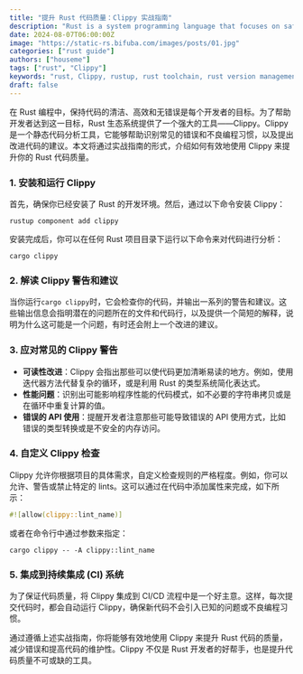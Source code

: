 ```yaml
---
title: "提升 Rust 代码质量：Clippy 实战指南"
description: "Rust is a system programming language that focuses on safety, concurrency, and performance. In order to effectively manage Rust installations and versions, `rustup` is designed as a Rust installer and version management tool. The following is a practical guide on how to use `rustup`."
date: 2024-08-07T06:00:00Z
image: "https://static-rs.bifuba.com/images/posts/01.jpg"
categories: ["rust guide"]
authors: ["houseme"]
tags: ["rust", "Clippy"]
keywords: "rust, Clippy, rustup, rust toolchain, rust version management"
draft: false
---
```


在 Rust 编程中，保持代码的清洁、高效和无错误是每个开发者的目标。为了帮助开发者达到这一目标，Rust 生态系统提供了一个强大的工具——Clippy。Clippy 是一个静态代码分析工具，它能够帮助识别常见的错误和不良编程习惯，以及提出改进代码的建议。本文将通过实战指南的形式，介绍如何有效地使用 Clippy 来提升你的 Rust 代码质量。

### 1. 安装和运行 Clippy

首先，确保你已经安装了 Rust 的开发环境。然后，通过以下命令安装 Clippy：

```shell
rustup component add clippy
```

安装完成后，你可以在任何 Rust 项目目录下运行以下命令来对代码进行分析：

```shell
cargo clippy
```

### 2. 解读 Clippy 警告和建议

当你运行`cargo clippy`时，它会检查你的代码，并输出一系列的警告和建议。这些输出信息会指明潜在的问题所在的文件和代码行，以及提供一个简短的解释，说明为什么这可能是一个问题，有时还会附上一个改进的建议。

### 3. 应对常见的 Clippy 警告

- **可读性改进**：Clippy 会指出那些可以使代码更加清晰易读的地方。例如，使用迭代器方法代替复杂的循环，或是利用 Rust 的类型系统简化表达式。
- **性能问题**：识别出可能影响程序性能的代码模式，如不必要的字符串拷贝或是在循环中重复计算的值。
- **错误的 API 使用**：提醒开发者注意那些可能导致错误的 API 使用方式，比如错误的类型转换或是不安全的内存访问。

### 4. 自定义 Clippy 检查

Clippy 允许你根据项目的具体需求，自定义检查规则的严格程度。例如，你可以允许、警告或禁止特定的 lints。这可以通过在代码中添加属性来完成，如下所示：

```rust
#![allow(clippy::lint_name)]
```

或者在命令行中通过参数来指定：

```shell
cargo clippy -- -A clippy::lint_name
```

### 5. 集成到持续集成 (CI) 系统

为了保证代码质量，将 Clippy 集成到 CI/CD 流程中是一个好主意。这样，每次提交代码时，都会自动运行 Clippy，确保新代码不会引入已知的问题或不良编程习惯。

通过遵循上述实战指南，你将能够有效地使用 Clippy 来提升 Rust 代码的质量，减少错误和提高代码的维护性。Clippy 不仅是 Rust 开发者的好帮手，也是提升代码质量不可或缺的工具。
